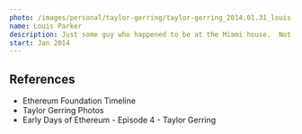 ```yaml
---
photo: /images/personal/taylor-gerring/taylor-gerring_2014.01.31_louis-parker.png
name: Louis Parker
description: Just some guy who happened to be at the Miami house.  Not a team member.
start: Jan 2014
---
```


## References

- Ethereum Foundation Timeline
- Taylor Gerring Photos
- Early Days of Ethereum - Episode 4 - Taylor Gerring

